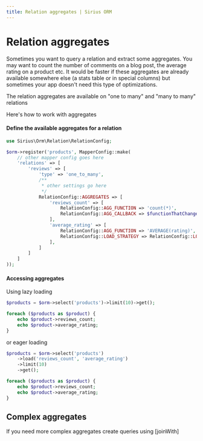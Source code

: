 ```yaml
---
title: Relation aggregates | Sirius ORM
---
```


# Relation aggregates

Sometimes you want to query a relation and extract some aggregates. You may want to count the number of comments on a blog post, the average rating on a product etc. It would be faster if these aggregates are already available somewhere else (a
 stats table or in special columns) but sometimes your app doesn't need this type of optimizations.
 
The relation aggregates are available on "one to many" and "many to many" relations

Here's how to work with aggregates

#### Define the available aggregates for a relation

```php
use Sirius\Orm\Relation\RelationConfig;

$orm->register('products', MapperConfig::make(
    // other mapper config goes here
    'relations' => [
        'reviews' => [
            'type' => 'one_to_many',
            /**
             * other settings go here 
             */
            RelationConfig::AGGREGATES => [
                'reviews_count' => [
                    RelationConfig::AGG_FUNCTION => 'count(*)',
                    RelationConfig::AGG_CALLBACK => $functionThatChangesTheQuery
                ],
                'average_rating' => [
                    RelationConfig::AGG_FUNCTION => 'AVERAGE(rating)',
                    RelationConfig::LOAD_STRATEGY => RelationConfig::LOAD_EAGER, // load the aggregates immediately
                ],
            ]          
        ]       
    ]
));
```

#### Accessing aggregates

Using lazy loading

```php
$products = $orm->select('products')->limit(10)->get();

foreach ($products as $product) {
    echo $product->reviews_count;
    echo $product->average_rating;
}
```

or eager loading

```php
$products = $orm->select('products')
    ->load('reviews_count', 'average_rating')
    ->limit(10)
    ->get();

foreach ($products as $product) {
    echo $product->reviews_count;
    echo $product->average_rating;
}
```

## Complex aggregates

If you need more complex aggregates create queries using [joinWith]